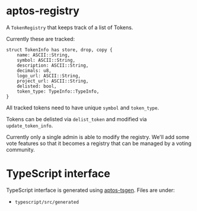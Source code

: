# aptos-registry
A `TokenRegistry` that keeps track of a list of Tokens.

Currently these are tracked:
```move
struct TokenInfo has store, drop, copy {
    name: ASCII::String,
    symbol: ASCII::String,
    description: ASCII::String,
    decimals: u8,
    logo_url: ASCII::String,
    project_url: ASCII::String,
    delisted: bool,
    token_type: TypeInfo::TypeInfo,
}
```

All tracked tokens need to have unique `symbol` and `token_type`.

Tokens can be delisted via `delist_token` and modified via `update_token_info`. 

Currently only a single admin is able to modify the registry. We'll add some vote features so that it becomes a registry
that can be managed by a voting community.

# TypeScript interface
TypeScript interface is generated using [aptos-tsgen](https://github.com/hippospace/aptos-tsgen). Files are under:
- `typescript/src/generated`
